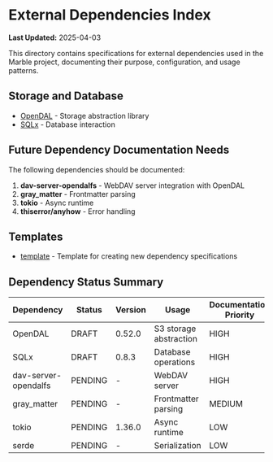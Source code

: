 # External Dependencies Index

**Last Updated:** 2025-04-03

This directory contains specifications for external dependencies used in the Marble project, documenting their purpose, configuration, and usage patterns.

## Storage and Database

- [OpenDAL](opendal.md) - Storage abstraction library
- [SQLx](sqlx.md) - Database interaction

## Future Dependency Documentation Needs

The following dependencies should be documented:

1. **dav-server-opendalfs** - WebDAV server integration with OpenDAL
2. **gray_matter** - Frontmatter parsing
3. **tokio** - Async runtime
4. **thiserror/anyhow** - Error handling

## Templates

- [template](template.md) - Template for creating new dependency specifications

## Dependency Status Summary

| Dependency | Status | Version | Usage | Documentation Priority |
|------------|--------|---------|-------|------------------------|
| OpenDAL | DRAFT | 0.52.0 | S3 storage abstraction | HIGH |
| SQLx | DRAFT | 0.8.3 | Database operations | HIGH |
| dav-server-opendalfs | PENDING | - | WebDAV server | HIGH |
| gray_matter | PENDING | - | Frontmatter parsing | MEDIUM |
| tokio | PENDING | 1.36.0 | Async runtime | LOW |
| serde | PENDING | - | Serialization | LOW |
